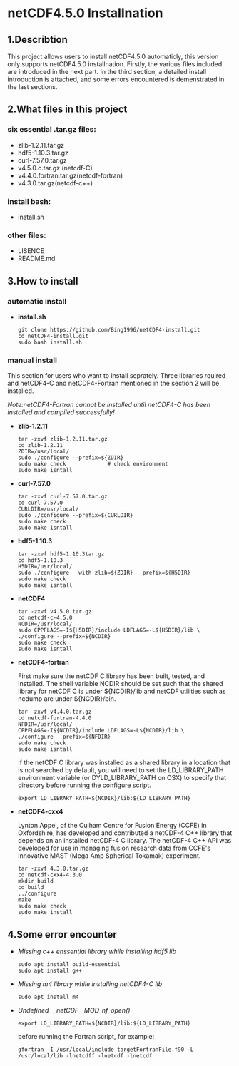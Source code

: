 # **netCDF4.5.0 Installnation**
## 1.**Describtion**
This project allows users to install netCDF4.5.0 automaticly, this version only supports netCDF4.5.0 installnation. Firstly, the various files included are introduced in the next part. In the third section, a detailed install introduction is attached, and some errors encountered is demenstrated in the last sections. 

## 2.**What files in this project**
### six essential .tar.gz files:
* zlib-1.2.11.tar.gz
* hdf5-1.10.3.tar.gz
* curl-7.57.0.tar.gz
* v4.5.0.c.tar.gz (netcdf-C)
* v4.4.0.fortran.tar.gz(netcdf-fortran)
* v4.3.0.tar.gz(netcdf-c++)
### install bash:
* install.sh
### other files:
* LISENCE
* README.md
## 3.**How to install**
### automatic install

* **install.sh**
    ```shell
    git clone https://github.com/Bing1996/netCDF4-install.git
    cd netCDF4-install.git
    sudo bash install.sh
    ```
### manual install

This section for users who want to install seprately. Three libraries rquired and netCDF4-C and netCDF4-Fortran mentioned in the section 2 will be installed.

*Note:netCDF4-Fortran cannot be installed until netCDF4-C has been installed and compiled successfully!*

* **zlib-1.2.11**
    ```shell
    tar -zxvf zlib-1.2.11.tar.gz
    cd zlib-1.2.11
    ZDIR=/usr/local/
    sudo ./configure --prefix=${ZDIR}
    sudo make check             # check environment
    sudo make isntall
    ```
* **curl-7.57.0**  
    ```shell
    tar -zxvf curl-7.57.0.tar.gz
    cd curl-7.57.0
    CURLDIR=/usr/local/
    sudo ./configure --prefix=${CURLDIR}
    sudo make check             
    sudo make isntall
    ```
* **hdf5-1.10.3**
    ```shell
    tar -zxvf hdf5-1.10.3tar.gz
    cd hdf5-1.10.3
    H5DIR=/usr/local/
    sudo ./configure --with-zlib=${ZDIR} --prefix=${H5DIR}
    sudo make check             
    sudo make isntall
    ```
* **netCDF4**
    ```shell
    tar -zxvf v4.5.0.tar.gz
    cd netcdf-c-4.5.0
    NCDIR=/usr/local/
    sudo CPPFLAGS=-I${H5DIR}/include LDFLAGS=-L${H5DIR}/lib \
    ./configure --prefix=${NCDIR}
    sudo make check             
    sudo make isntall
    ```
* **netCDF4-fortran**

    First make sure the netCDF C library has been built, tested, and installed. The shell variable NCDIR should be set such that the shared library for netCDF C is under \${NCDIR}/lib and netCDF utilities such as ncdump are under \${NCDIR}/bin.
    ```shell
    tar -zxvf v4.4.0.tar.gz
    cd netcdf-fortran-4.4.0
    NFDIR=/usr/local/
    CPPFLAGS=-I${NCDIR}/include LDFLAGS=-L${NCDIR}/lib \
    ./configure --prefix=${NFDIR}
    sudo make check             
    sudo make isntall
    ```
    If the netCDF C library was installed as a shared library in a location that is not searched by default, you will need to set the LD_LIBRARY_PATH environment variable (or DYLD_LIBRARY_PATH on OSX) to specify that directory before running the configure script.
    ```shell
    export LD_LIBRARY_PATH=${NCDIR}/lib:${LD_LIBRARY_PATH}
    ```

* **netCDF4-cxx4**

    Lynton Appel, of the Culham Centre for Fusion Energy (CCFE) in Oxfordshire,
    has developed and contributed a netCDF-4 C++ library that depends on an 
    installed netCDF-4 C library. The netCDF-4 C++ API was developed for use 
    in managing fusion research data from CCFE's innovative MAST (Mega Amp 
    Spherical Tokamak) experiment.

    ```shell
    tar -zxvf 4.3.0.tar.gz
    cd netcdf-cxx4-4.3.0
    mkdir build
    cd build
    ../configure
    make
    sudo make check
    sudo make install
    ```

## 4.**Some error encounter**
* *Missing c++ enssential library while installing hdf5 lib*    
    ```shell
    sudo apt install build-essential
    sudo apt install g++
    ```   
* *Missing m4 library while installing netCDF4-C lib*
    ```
    sudo apt install m4
    ```
* *Undefined __netCDF__MOD_nf_open()*
    ```shell
    export LD_LIBRARY_PATH=${NCDIR}/lib:${LD_LIBRARY_PATH}
    ```
    before running the Fortran script, for example:
    ```shell
    gfortran -I /usr/local/include targetFortranFile.f90 -L /usr/local/lib -lnetcdff -lnetcdf -lnetcdf
    ```

    